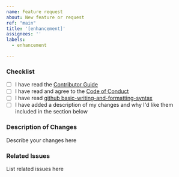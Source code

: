 ```yaml
---
name: Feature request
about: New feature or request
ref: "main"
title: '[enhancement]'
assignees: ''
labels:
  - enhancement

---
```



### Checklist

* [ ] I have read the [Contributor Guide](.github/CONTRIBUTING_DOC/CONTRIBUTING.md)
* [ ] I have read and agree to the [Code of Conduct](.github/CONTRIBUTING_DOC/CODE_OF_CONDUCT.md)
* [ ] I have read [github basic-writing-and-formatting-syntax](https://docs.github.com/get-started/writing-on-github/getting-started-with-writing-and-formatting-on-github/basic-writing-and-formatting-syntax)
* [ ] I have added a description of my changes and why I'd like them included in the section below

### Description of Changes

Describe your changes here

### Related Issues

List related issues here